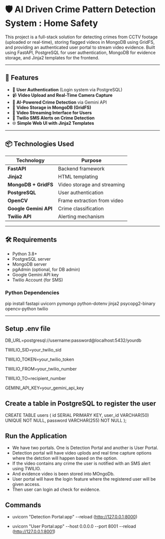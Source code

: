 # 🛡️ AI Driven Crime Pattern Detection System : Home Safety

This project is a full-stack solution for detecting crimes from CCTV footage (uploaded or real-time), storing flagged videos in MongoDB using GridFS, and providing an authenticated user portal to stream video evidence. Built using FastAPI, PostgreSQL for user authentication, MongoDB for evidence storage, and Jinja2 templates for the frontend.

---

## 📌 Features

- 🔐 **User Authentication** (Login system via PostgreSQL)
- 📹 **Video Upload and Real-Time Camera Capture**
- 🧠 **AI-Powered Crime Detection** via Gemini API
- 💾 **Video Storage in MongoDB (GridFS)**
- 🎥 **Video Streaming Interface for Users**
- 🔔 **Twilio SMS Alerts on Crime Detection**
- 🌐 **Simple Web UI with Jinja2 Templates**

---

## 📦 Technologies Used

| Technology | Purpose |
|------------|---------|
| **FastAPI** | Backend framework |
| **Jinja2**  | HTML templating |
| **MongoDB + GridFS** | Video storage and streaming |
| **PostgreSQL** | User authentication |
| **OpenCV** | Frame extraction from video |
| **Google Gemini API** | Crime classification |
| **Twilio API** | Alerting mechanism |

---

## 🛠️ Requirements

- Python 3.8+
- PostgreSQL server
- MongoDB server
- pgAdmin (optional, for DB admin)
- Google Gemini API key
- Twilio Account (for SMS)

### Python Dependencies

pip install fastapi uvicorn pymongo python-dotenv jinja2 psycopg2-binary opencv-python twilio


---

## Setup .env file

DB_URL=postgresql://username:password@localhost:5432/yourdb

TWILIO_SID=your_twilio_sid

TWILIO_TOKEN=your_twilio_token

TWILIO_FROM=your_twilio_number

TWILIO_TO=recipient_number

GEMINI_API_KEY=your_gemini_api_key

## Create a table in PostgreSQL to register the user

CREATE TABLE users (
    id SERIAL PRIMARY KEY,
    user_id VARCHAR(50) UNIQUE NOT NULL,
    password VARCHAR(255) NOT NULL
);


## Run the Application

- We have two portals. One is Detection Portal and another is User Portal.
- Detection portal will have video uplods and real time capture options where the detction will happen based on the option.
- If the video contains any crime the user is notified with an SMS alert using TWILIO.
- And evidence video is been stored into MOngoDb.
- User portal will have the login feature where the registered user will be given access.
- Then user can login ad check for evidence.

## Commands

- uvicorn "Detection Portal:app" --reload  (http://127.0.0.1:8000)

- uvicorn "User Portal:app" --host 0.0.0.0 --port 8001 --reload (http://127.0.0.1:8001)